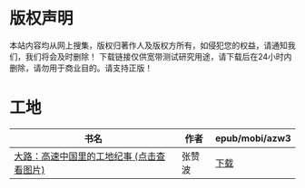 # 版权声明

本站内容均从网上搜集，版权归著作人及版权方所有，如侵犯您的权益，请通知我们，我们将会及时删除！ 下载链接仅供宽带测试研究用途，请下载后在24小时内删除，请勿用于商业目的。请支持正版！

# 工地

| 书名 | 作者 | epub/mobi/azw3 |
| --- | --- | --- |
| [大路：高速中国里的工地纪事 (点击查看图片)](https://www.dushupai.com/attachment/2024/06/03/4cfc49b7b0493d59.jpg) | 张赞波 | [下载](https://url89.ctfile.com/f/31084289-1357017673-ac0306?p=8866) |
